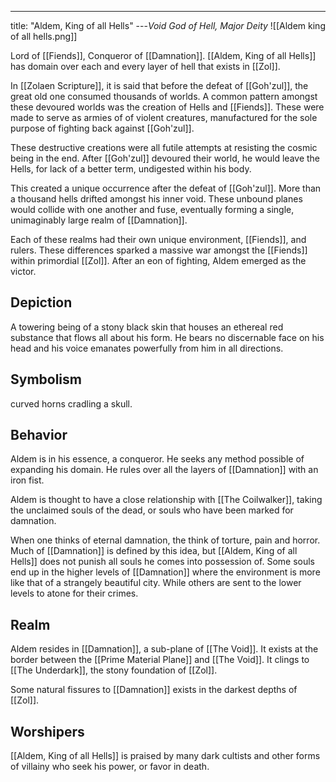 ---
title: "Aldem, King of all Hells"
---*Void God of Hell, Major Deity*
![[Aldem king of all hells.png]]

Lord of [[Fiends]], Conqueror of [[Damnation]]. [[Aldem, King of all Hells]] has domain over each and every layer of hell that exists in [[Zol]]. 

In [[Zolaen Scripture]], it is said that before the defeat of [[Goh'zul]], the great old one consumed thousands of worlds. A common pattern amongst these devoured worlds was the creation of Hells and [[Fiends]]. These were made to serve as armies of of violent creatures, manufactured for the sole purpose of fighting back against [[Goh'zul]].

These destructive creations were all futile attempts at resisting the cosmic being in the end. After [[Goh'zul]] devoured their world, he would leave the Hells, for lack of a better term, undigested within his body.

This created a unique occurrence after the defeat of [[Goh'zul]]. More than a thousand hells drifted amongst his inner void. These unbound planes would collide with one another and fuse, eventually forming a single, unimaginably large realm of [[Damnation]].

Each of these realms had their own unique environment, [[Fiends]], and rulers. These differences sparked a massive war amongst the [[Fiends]] within primordial [[Zol]]. After an eon of fighting, Aldem emerged as the victor.

## Depiction
A towering being of a stony black skin that houses an  ethereal red substance that flows all about his form. He bears no discernable face on his head and his voice emanates powerfully from him in all directions. 

## Symbolism
curved horns cradling a skull.

## Behavior
Aldem is in his essence, a conqueror. He seeks any method possible of expanding his domain. He rules over all the layers of [[Damnation]] with an iron fist.

Aldem is thought to have a close relationship with [[The Coilwalker]], taking the unclaimed souls of the dead, or souls who have been marked for damnation.

When one thinks of eternal damnation, the think of torture, pain and horror. Much of [[Damnation]] is defined by this idea, but [[Aldem, King of all Hells]] does not punish all souls he comes into possession of. Some souls end up in the higher levels of [[Damnation]] where the environment is more like that of a strangely beautiful city. While others are sent to the lower levels to atone for their crimes.

## Realm
Aldem resides in [[Damnation]], a sub-plane of [[The Void]]. It exists at the border between the [[Prime Material Plane]] and [[The Void]]. It clings to [[The Underdark]], the stony foundation of [[Zol]].

Some natural fissures to [[Damnation]] exists in the darkest depths of [[Zol]].

## Worshipers
[[Aldem, King of all Hells]] is praised by many dark cultists and other forms of villainy who seek his power, or favor in death.